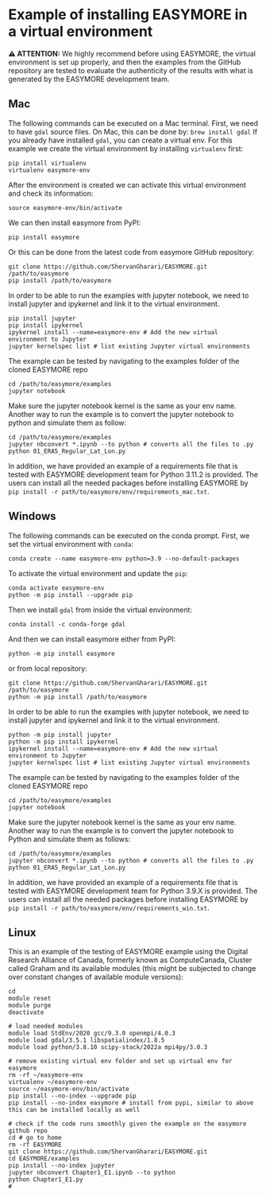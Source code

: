 # Example of installing EASYMORE in a virtual environment

**⚠ ATTENTION:**
We highly recommend before using EASYMORE, the virtual environment is set up properly, and then the examples from the GitHub repository are tested to evaluate the authenticity of the results with what is generated by the EASYMORE development team.

## Mac

The following commands can be executed on a Mac terminal.
First, we need to have `gdal` source files. On Mac, this can be done by:
```brew install gdal```
If you already have installed `gdal`, you can create a virtual env. For this example we create the virtual environment by installing `virtualenv` first:
```
pip install virtualenv
virtualenv easymore-env
```
After the environment is created we can activate this virtual environment and check its information:
```
source easymore-env/bin/activate
```
We can then install easymore from PyPI:
```
pip install easymore
```
Or this can be done from the latest code from easymore GitHub repository:
```
git clone https://github.com/ShervanGharari/EASYMORE.git /path/to/easymore
pip install /path/to/easymore
```
In order to be able to run the examples with jupyter notebook, we need to install jupyter and ipykernel and link it to the virtual environment.
```
pip install jupyter
pip install ipykernel
ipykernel install --name=easymore-env # Add the new virtual environment to Jupyter
jupyter kernelspec list # list existing Jupyter virtual environments
```
The example can be tested by navigating to the examples folder of the cloned EASYMORE repo
```
cd /path/to/easymore/examples
jupyter notebook
```
Make sure the jupyter notebook kernel is the same as your env name.
Another way to run the example is to convert the jupyter notebook to python and simulate them as follow:
```
cd /path/to/easymore/examples
jupyter nbconvert *.ipynb --to python # converts all the files to .py
python 01_ERA5_Regular_Lat_Lon.py
```
In addition, we have provided an example of a requirements file that is tested with EASYMORE development team for Python 3.11.2 is provided. The users can install all the needed packages before installing EASYMORE by `pip install -r path/to/easymore/env/requirements_mac.txt`.


## Windows

The following commands can be executed on the conda prompt. First, we set the virtual environment with `conda`:
```
conda create --name easymore-env python=3.9 --no-default-packages
```
To activate the virtual environment and update the `pip`:
```
conda activate easymore-env
python -m pip install --upgrade pip
```
Then we install `gdal` from inside the virtual environment:
```
conda install -c conda-forge gdal

```
And then we can install easymore either from PyPI:
```
python -m pip install easymore
```
 or from local repository:
```
git clone https://github.com/ShervanGharari/EASYMORE.git /path/to/easymore
python -m pip install /path/to/easymore
```
In order to be able to run the examples with jupyter notebook, we need to install jupyter and ipykernel and link it to the virtual environment.
```
python -m pip install jupyter
python -m pip install ipykernel
ipykernel install --name=easymore-env # Add the new virtual environment to Jupyter
jupyter kernelspec list # list existing Jupyter virtual environments
```
The example can be tested by navigating to the examples folder of the cloned EASYMORE repo
```
cd /path/to/easymore/examples
jupyter notebook
```
Make sure the jupyter notebook kernel is the same as your env name.
Another way to run the example is to convert the jupyter notebook to Python and simulate them as follows:
```
cd /path/to/easymore/examples
jupyter nbconvert *.ipynb --to python # converts all the files to .py
python 01_ERA5_Regular_Lat_Lon.py
```
In addition, we have provided an example of a requirements file that is tested with EASYMORE development team for Python 3.9.X is provided. The users can install all the needed packages before installing EASYMORE by `pip install -r path/to/easymore/env/requirements_win.txt`.

## Linux

This is an example of the testing of EASYMORE example using the Digital Research Alliance of Canada, formerly known as ComputeCanada, Cluster called Graham and its available modules (this might be subjected to change over constant changes of available module versions):
```
cd
module reset
module purge
deactivate

# load needed modules
module load StdEnv/2020 gcc/9.3.0 openmpi/4.0.3
module load gdal/3.5.1 libspatialindex/1.8.5
module load python/3.8.10 scipy-stack/2022a mpi4py/3.0.3

# remove existing virtual env folder and set up virtual env for easymore
rm -rf ~/easymore-env
virtualenv ~/easymore-env
source ~/easymore-env/bin/activate
pip install --no-index --upgrade pip
pip install --no-index easymore # install from pypi, similar to above this can be installed locally as well

# check if the code runs smoothly given the example on the easymore github repo
cd # go to home
rm -rf EASYMORE
git clone https://github.com/ShervanGharari/EASYMORE.git
cd EASYMORE/examples
pip install --no-index jupyter
jupyter nbconvert Chapter1_E1.ipynb --to python
python Chapter1_E1.py
#
```